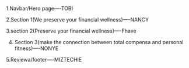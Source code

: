 1.Navbar/Hero page—-TOBI

2.Section 1(We preserve your financial wellness)—-NANCY

3.section 2(Preserve your financial wellness)—-Fhave

4. Section 3(make the connection between total compensa and personal fitness)—-NONYE

5.Reviewa/footer—-MIZTECHIE
